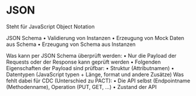 # JSON 

Steht für JavaScript Object Notation

JSON Schema
• Validierung von Instanzen
• Erzeugung von Mock Daten aus Schema
• Erzeugung von Schema aus Instanzen

Was kann per JSON Schema überprüft werden:
• Nur die Payload der Requests oder der Response kann geprüft werden
• Folgenden Eigenschaften der Payload sind prüfbar:
   • Struktur (Attributnamen)
   • Datentypen (JavaScript typen + Länge, format und andere Zusätze)
Was fehlt dabei für CDC (Unterschied zu PACT):
• Die API selbst (Endpointname (Methodenname), Operation (PUT, GET, ...) 
• Zustand der API 